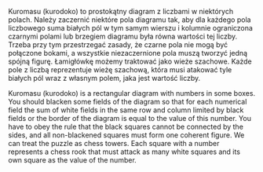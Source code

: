 Kuromasu (kurodoko) to prostokątny diagram z liczbami w niektórych polach. Należy zaczernić niektóre pola diagramu tak, aby dla każdego pola liczbowego suma białych pól w tym samym wierszu i kolumnie ograniczona czarnymi polami lub brzegiem diagramu była równa wartości tej liczby. Trzeba przy tym przestrzegać zasady, że czarne pola nie mogą być połączone bokami, a wszystkie niezaczernione pola muszą tworzyć jedną spójną figurę.
Łamigłówkę możemy traktować jako wieże szachowe. Każde pole z liczbą reprezentuje wieżę szachową, która musi atakować tyle białych pól wraz z własnym polem, jaka jest wartość liczby.


Kuromasu (kurodoko) is a rectangular diagram with numbers in some boxes. You should blacken some fields of the diagram so that for each numerical field the sum of white fields in the same row and column limited by black fields or the border of the diagram is equal to the value of this number. You have to obey the rule that the black squares cannot be connected by the sides, and all non-blackened squares must form one coherent figure.
We can treat the puzzle as chess towers. Each square with a number represents a chess rook that must attack as many white squares and its own square as the value of the number.
